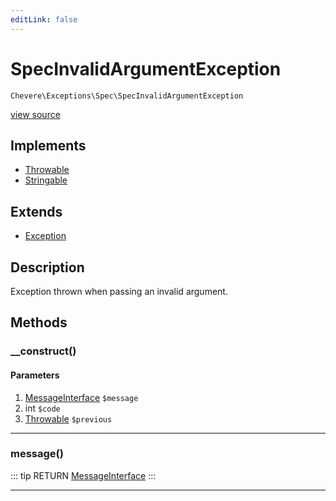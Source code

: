 ```yaml
---
editLink: false
---
```


# SpecInvalidArgumentException

`Chevere\Exceptions\Spec\SpecInvalidArgumentException`

[view source](https://github.com/chevere/chevere/blob/master/src/Chevere/Exceptions/Spec/SpecInvalidArgumentException.php)

## Implements

- [Throwable](https://www.php.net/manual/class.throwable)
- [Stringable](https://www.php.net/manual/class.stringable)

## Extends

- [Exception](../Core/Exception.md)

## Description

Exception thrown when passing an invalid argument.

## Methods

### __construct()

#### Parameters

1. [MessageInterface](../../Interfaces/Message/MessageInterface.md) `$message`
2. int `$code`
3. [Throwable](https://www.php.net/manual/class.throwable) `$previous`

---

### message()

::: tip RETURN
[MessageInterface](../../Interfaces/Message/MessageInterface.md)
:::

---
